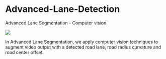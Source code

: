 # Advanced-Lane-Detection
Advanced Lane Segmentation - Computer vision

![](https://github.com/Advanced-Lane-Detection/ezgif.gif)

In Advanced Lane Segmentation, we apply computer vision techniques to augment video output with a detected road lane, road radius curvature and road center offset. 
